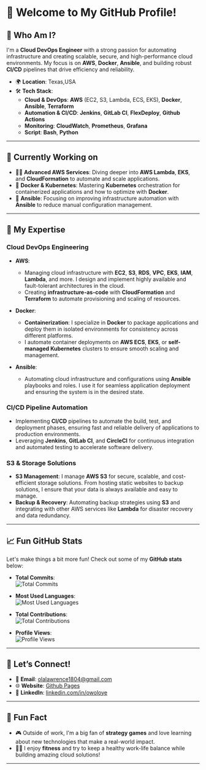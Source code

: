 # 👋 Welcome to My GitHub Profile!

## 🌟 Who Am I?
I'm a **Cloud DevOps Engineer** with a strong passion for automating infrastructure and creating scalable, secure, and high-performance cloud environments. My focus is on **AWS**, **Docker**, **Ansible**, and building robust **CI/CD** pipelines that drive efficiency and reliability.

- 🌍 **Location**: Texas,USA
- 🛠️ **Tech Stack**:  
  - **Cloud & DevOps**: **AWS** (EC2, S3, Lambda, ECS, EKS), **Docker**, **Ansible**, **Terraform**
  - **Automation & CI/CD**: **Jenkins**, **GitLab CI**, **FlexDeploy**, **Github Actions**
  - **Monitoring**: **CloudWatch**, **Prometheus**, **Grafana**
  - **Script**: **Bash**, **Python**

---

## 🌱 Currently Working on

- 🧑‍💻 **Advanced AWS Services**: Diving deeper into **AWS Lambda**, **EKS**, and **CloudFormation** to automate and scale applications.
- 🐳 **Docker & Kubernetes**: Mastering **Kubernetes** orchestration for containerized applications and how to optimize with **Docker**.
- 🔧 **Ansible**: Focusing on improving infrastructure automation with **Ansible** to reduce manual configuration management.

---

## 🔧 My Expertise

### **Cloud DevOps Engineering**

- **AWS**: 
  - Managing cloud infrastructure with **EC2**, **S3**, **RDS**, **VPC**, **EKS**, **IAM**, **Lambda**, and more. I design and implement highly available and fault-tolerant architectures in the cloud.
  - Creating **infrastructure-as-code** with **CloudFormation** and **Terraform** to automate provisioning and scaling of resources.

- **Docker**:  
  - **Containerization**: I specialize in **Docker** to package applications and deploy them in isolated environments for consistency across different platforms.
  - I automate container deployments on **AWS ECS**, **EKS**, or **self-managed Kubernetes** clusters to ensure smooth scaling and management.

- **Ansible**:  
  - Automating cloud infrastructure and configurations using **Ansible** playbooks and roles. I use it for seamless application deployment and ensuring the system is in the desired state.

### **CI/CD Pipeline Automation**

- Implementing **CI/CD** pipelines to automate the build, test, and deployment phases, ensuring fast and reliable delivery of applications to production environments.
- Leveraging **Jenkins**, **GitLab CI**, and **CircleCI** for continuous integration and automated testing to accelerate software delivery.

### **S3 & Storage Solutions**

- **S3 Management**: I manage **AWS S3** for secure, scalable, and cost-efficient storage solutions. From hosting static websites to backup solutions, I ensure that your data is always available and easy to manage.
- **Backup & Recovery**: Automating backup strategies using **S3** and integrating with other AWS services like **Lambda** for disaster recovery and data redundancy.

---
## 📈 Fun GitHub Stats

Let's make things a bit more fun! Check out some of my **GitHub stats** below:

- **Total Commits**:  
  ![Total Commits](https://img.shields.io/badge/Commits-🌍%20Total%20Commits-blue)

- **Most Used Languages**:  
  ![Most Used Languages](https://github-readme-stats.vercel.app/api/top-langs/?username=Liberace1&layout=compact&theme=radical)

- **Total Contributions**:  
  ![Total Contributions](https://github-readme-stats.vercel.app/api?username=Liberace1&show_icons=true&hide_title=true&hide_border=true&count_private=true&theme=radical)

- **Profile Views**:  
  ![Profile Views](https://komarev.com/ghpvc/?username=Liberace1&color=brightgreen)

---

## 🤝 Let’s Connect!

- 📧 **Email**: [olalawrence1804@gmail.com](mailto:olalawrence1804@gmail.com)
- 🌐 **Website**: [Github Pages](https://liberace1.github.io)
- 💼 **LinkedIn**: [linkedin.com/in/owoloye](https://www.linkedin.com/in/owoloye)


---

## 📌 Fun Fact

- 🎮 Outside of work, I'm a big fan of **strategy games** and love learning about new technologies that make a real-world impact.
- 🏋️‍♂️ I enjoy **fitness** and try to keep a healthy work-life balance while building amazing cloud solutions!

---

<!---
Liberace1/Liberace1 is a ✨ special ✨ repository because its `README.md` (this file) appears on your GitHub profile.
You can click the Preview link to take a look at your changes.
--->

